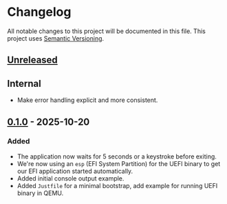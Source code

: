 # Changelog

All notable changes to this project will be documented in this file.
This project uses [Semantic Versioning](https://semver.org/spec/v2.0.0.html).

## [Unreleased]

[Unreleased]: https://github.com/sunsided/uefi-experiments/compare/v0.1.0..HEAD

## Internal

- Make error handling explicit and more consistent.

## [0.1.0] - 2025-10-20

[0.1.0]: https://github.com/sunsided/uefi-experiments/releases/tag/v0.1.0

### Added

- The application now waits for 5 seconds or a keystroke before exiting.
- We're now using an `esp` (EFI System Partition) for the UEFI binary to get
  our EFI application started automatically.
- Added initial console output example.
- Added `Justfile` for a minimal bootstrap, add example for running UEFI binary in QEMU.
